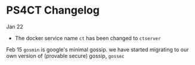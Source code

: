 # PS4CT Changelog

Jan 22
* The docker service name `ct` has been changed to `ctserver`

Feb 15
`gosmin` is google's minimal gossip. we have started migrating to our own version of (provable secure) gossip, `gossec`
